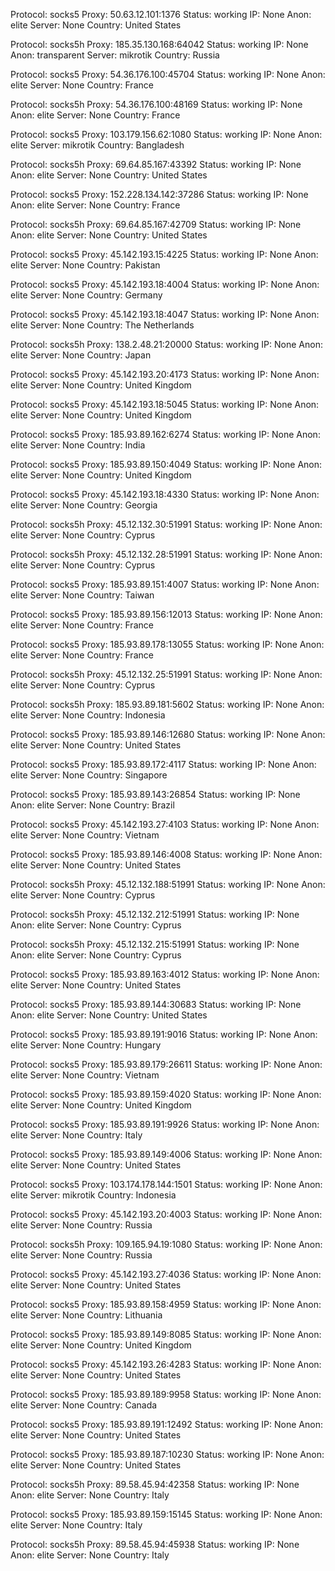 Protocol: socks5
Proxy: 50.63.12.101:1376
Status: working
IP: None
Anon: elite
Server: None
Country: United States

Protocol: socks5h
Proxy: 185.35.130.168:64042
Status: working
IP: None
Anon: transparent
Server: mikrotik
Country: Russia

Protocol: socks5
Proxy: 54.36.176.100:45704
Status: working
IP: None
Anon: elite
Server: None
Country: France

Protocol: socks5h
Proxy: 54.36.176.100:48169
Status: working
IP: None
Anon: elite
Server: None
Country: France

Protocol: socks5
Proxy: 103.179.156.62:1080
Status: working
IP: None
Anon: elite
Server: mikrotik
Country: Bangladesh

Protocol: socks5h
Proxy: 69.64.85.167:43392
Status: working
IP: None
Anon: elite
Server: None
Country: United States

Protocol: socks5
Proxy: 152.228.134.142:37286
Status: working
IP: None
Anon: elite
Server: None
Country: France

Protocol: socks5h
Proxy: 69.64.85.167:42709
Status: working
IP: None
Anon: elite
Server: None
Country: United States

Protocol: socks5
Proxy: 45.142.193.15:4225
Status: working
IP: None
Anon: elite
Server: None
Country: Pakistan

Protocol: socks5
Proxy: 45.142.193.18:4004
Status: working
IP: None
Anon: elite
Server: None
Country: Germany

Protocol: socks5
Proxy: 45.142.193.18:4047
Status: working
IP: None
Anon: elite
Server: None
Country: The Netherlands

Protocol: socks5h
Proxy: 138.2.48.21:20000
Status: working
IP: None
Anon: elite
Server: None
Country: Japan

Protocol: socks5
Proxy: 45.142.193.20:4173
Status: working
IP: None
Anon: elite
Server: None
Country: United Kingdom

Protocol: socks5
Proxy: 45.142.193.18:5045
Status: working
IP: None
Anon: elite
Server: None
Country: United Kingdom

Protocol: socks5
Proxy: 185.93.89.162:6274
Status: working
IP: None
Anon: elite
Server: None
Country: India

Protocol: socks5
Proxy: 185.93.89.150:4049
Status: working
IP: None
Anon: elite
Server: None
Country: United Kingdom

Protocol: socks5
Proxy: 45.142.193.18:4330
Status: working
IP: None
Anon: elite
Server: None
Country: Georgia

Protocol: socks5h
Proxy: 45.12.132.30:51991
Status: working
IP: None
Anon: elite
Server: None
Country: Cyprus

Protocol: socks5h
Proxy: 45.12.132.28:51991
Status: working
IP: None
Anon: elite
Server: None
Country: Cyprus

Protocol: socks5
Proxy: 185.93.89.151:4007
Status: working
IP: None
Anon: elite
Server: None
Country: Taiwan

Protocol: socks5
Proxy: 185.93.89.156:12013
Status: working
IP: None
Anon: elite
Server: None
Country: France

Protocol: socks5
Proxy: 185.93.89.178:13055
Status: working
IP: None
Anon: elite
Server: None
Country: France

Protocol: socks5h
Proxy: 45.12.132.25:51991
Status: working
IP: None
Anon: elite
Server: None
Country: Cyprus

Protocol: socks5h
Proxy: 185.93.89.181:5602
Status: working
IP: None
Anon: elite
Server: None
Country: Indonesia

Protocol: socks5
Proxy: 185.93.89.146:12680
Status: working
IP: None
Anon: elite
Server: None
Country: United States

Protocol: socks5
Proxy: 185.93.89.172:4117
Status: working
IP: None
Anon: elite
Server: None
Country: Singapore

Protocol: socks5
Proxy: 185.93.89.143:26854
Status: working
IP: None
Anon: elite
Server: None
Country: Brazil

Protocol: socks5
Proxy: 45.142.193.27:4103
Status: working
IP: None
Anon: elite
Server: None
Country: Vietnam

Protocol: socks5
Proxy: 185.93.89.146:4008
Status: working
IP: None
Anon: elite
Server: None
Country: United States

Protocol: socks5h
Proxy: 45.12.132.188:51991
Status: working
IP: None
Anon: elite
Server: None
Country: Cyprus

Protocol: socks5h
Proxy: 45.12.132.212:51991
Status: working
IP: None
Anon: elite
Server: None
Country: Cyprus

Protocol: socks5h
Proxy: 45.12.132.215:51991
Status: working
IP: None
Anon: elite
Server: None
Country: Cyprus

Protocol: socks5
Proxy: 185.93.89.163:4012
Status: working
IP: None
Anon: elite
Server: None
Country: United States

Protocol: socks5
Proxy: 185.93.89.144:30683
Status: working
IP: None
Anon: elite
Server: None
Country: United States

Protocol: socks5
Proxy: 185.93.89.191:9016
Status: working
IP: None
Anon: elite
Server: None
Country: Hungary

Protocol: socks5
Proxy: 185.93.89.179:26611
Status: working
IP: None
Anon: elite
Server: None
Country: Vietnam

Protocol: socks5
Proxy: 185.93.89.159:4020
Status: working
IP: None
Anon: elite
Server: None
Country: United Kingdom

Protocol: socks5
Proxy: 185.93.89.191:9926
Status: working
IP: None
Anon: elite
Server: None
Country: Italy

Protocol: socks5
Proxy: 185.93.89.149:4006
Status: working
IP: None
Anon: elite
Server: None
Country: United States

Protocol: socks5
Proxy: 103.174.178.144:1501
Status: working
IP: None
Anon: elite
Server: mikrotik
Country: Indonesia

Protocol: socks5
Proxy: 45.142.193.20:4003
Status: working
IP: None
Anon: elite
Server: None
Country: Russia

Protocol: socks5h
Proxy: 109.165.94.19:1080
Status: working
IP: None
Anon: elite
Server: None
Country: Russia

Protocol: socks5
Proxy: 45.142.193.27:4036
Status: working
IP: None
Anon: elite
Server: None
Country: United States

Protocol: socks5
Proxy: 185.93.89.158:4959
Status: working
IP: None
Anon: elite
Server: None
Country: Lithuania

Protocol: socks5
Proxy: 185.93.89.149:8085
Status: working
IP: None
Anon: elite
Server: None
Country: United Kingdom

Protocol: socks5
Proxy: 45.142.193.26:4283
Status: working
IP: None
Anon: elite
Server: None
Country: United States

Protocol: socks5
Proxy: 185.93.89.189:9958
Status: working
IP: None
Anon: elite
Server: None
Country: Canada

Protocol: socks5
Proxy: 185.93.89.191:12492
Status: working
IP: None
Anon: elite
Server: None
Country: United States

Protocol: socks5
Proxy: 185.93.89.187:10230
Status: working
IP: None
Anon: elite
Server: None
Country: United States

Protocol: socks5h
Proxy: 89.58.45.94:42358
Status: working
IP: None
Anon: elite
Server: None
Country: Italy

Protocol: socks5
Proxy: 185.93.89.159:15145
Status: working
IP: None
Anon: elite
Server: None
Country: Italy

Protocol: socks5h
Proxy: 89.58.45.94:45938
Status: working
IP: None
Anon: elite
Server: None
Country: Italy

